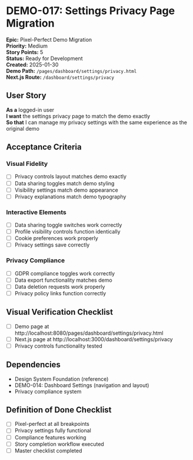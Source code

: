 # DEMO-017: Settings Privacy Page Migration

**Epic:** Pixel-Perfect Demo Migration  
**Priority:** Medium  
**Story Points:** 5  
**Status:** Ready for Development  
**Created:** 2025-01-30  
**Demo Path:** `/pages/dashboard/settings/privacy.html`  
**Next.js Route:** `/dashboard/settings/privacy`

## User Story

**As a** logged-in user  
**I want** the settings privacy page to match the demo exactly  
**So that** I can manage my privacy settings with the same experience as the original demo

## Acceptance Criteria

### Visual Fidelity
- [ ] Privacy controls layout matches demo exactly
- [ ] Data sharing toggles match demo styling
- [ ] Visibility settings match demo appearance
- [ ] Privacy explanations match demo typography

### Interactive Elements
- [ ] Data sharing toggle switches work correctly
- [ ] Profile visibility controls function identically
- [ ] Cookie preferences work properly
- [ ] Privacy settings save correctly

### Privacy Compliance
- [ ] GDPR compliance toggles work correctly
- [ ] Data export functionality matches demo
- [ ] Data deletion requests work properly
- [ ] Privacy policy links function correctly

## Visual Verification Checklist
- [ ] Demo page at http://localhost:8080/pages/dashboard/settings/privacy.html
- [ ] Next.js page at http://localhost:3000/dashboard/settings/privacy
- [ ] Privacy controls functionality tested

## Dependencies
- Design System Foundation (reference)
- DEMO-014: Dashboard Settings (navigation and layout)
- Privacy compliance system

## Definition of Done Checklist
- [ ] Pixel-perfect at all breakpoints
- [ ] Privacy settings fully functional
- [ ] Compliance features working
- [ ] Story completion workflow executed
- [ ] Master checklist completed